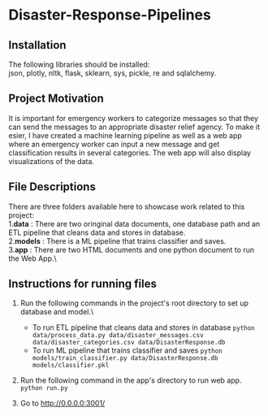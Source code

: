 # Disaster-Response-Pipelines

## Installation
The following libraries should be installed:\
json, plotly, nltk, flask, sklearn, sys, pickle, re and sqlalchemy.

## Project Motivation
It is important for emergency workers to categorize messages so that they can send the messages to an appropriate disaster relief agency. To make it esier, I have created a machine learning pipeline as well as a web app where an emergency worker can input a new message and get classification results in several categories. The web app will also display visualizations of the data.

## File Descriptions
There are three folders available here to showcase work related to this project:\
1.**data** : There are two oringinal data documents, one database path and an ETL pipeline that cleans data and stores in database.\
2.**models** : There is a ML pipeline that trains classifier and saves.\
3.**app** : There are two HTML documents and one python document to run the Web App.\

## Instructions for running files
1. Run the following commands in the project's root directory to set up database and model.\

    - To run ETL pipeline that cleans data and stores in database
        `python data/process_data.py data/disaster_messages.csv data/disaster_categories.csv data/DisasterResponse.db`
    - To run ML pipeline that trains classifier and saves
        `python models/train_classifier.py data/DisasterResponse.db models/classifier.pkl`

2. Run the following command in the app's directory to run web app.\
    `python run.py`

3. Go to http://0.0.0.0:3001/
